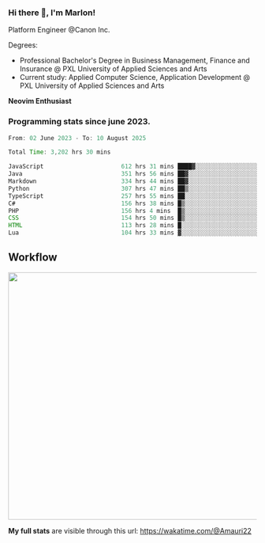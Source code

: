 
### Hi there 👋, I'm Marlon!

Platform Engineer @Canon Inc.

Degrees: 
- Professional Bachelor's Degree in Business Management, Finance and Insurance @ PXL University of Applied Sciences and Arts
- Current study: Applied Computer Science, Application Development @ PXL University of Applied Sciences and Arts

**Neovim Enthusiast**

### Programming stats since june 2023.
<!--START_SECTION:waka-->

```java
From: 02 June 2023 - To: 10 August 2025

Total Time: 3,202 hrs 30 mins

JavaScript                      612 hrs 31 mins ████▓░░░░░░░░░░░░░░░░░░░░   18.70 %
Java                            351 hrs 56 mins ██▓░░░░░░░░░░░░░░░░░░░░░░   10.75 %
Markdown                        334 hrs 44 mins ██▓░░░░░░░░░░░░░░░░░░░░░░   10.22 %
Python                          307 hrs 47 mins ██▒░░░░░░░░░░░░░░░░░░░░░░   09.40 %
TypeScript                      257 hrs 55 mins ██░░░░░░░░░░░░░░░░░░░░░░░   07.88 %
C#                              156 hrs 38 mins █▒░░░░░░░░░░░░░░░░░░░░░░░   04.78 %
PHP                             156 hrs 4 mins  █▒░░░░░░░░░░░░░░░░░░░░░░░   04.77 %
CSS                             154 hrs 50 mins █▒░░░░░░░░░░░░░░░░░░░░░░░   04.73 %
HTML                            113 hrs 28 mins █░░░░░░░░░░░░░░░░░░░░░░░░   03.46 %
Lua                             104 hrs 33 mins ▓░░░░░░░░░░░░░░░░░░░░░░░░   03.19 %
```

<!--END_SECTION:waka-->

## Workflow
<a href="https://wakatime.com"><img width="750" height="500" src="https://wakatime.com/share/@Amauri22/c9755ad7-b574-44e4-a9ee-ddb3582724ea.png" /></a>

**My full stats** are visible through this url: https://wakatime.com/@Amauri22
